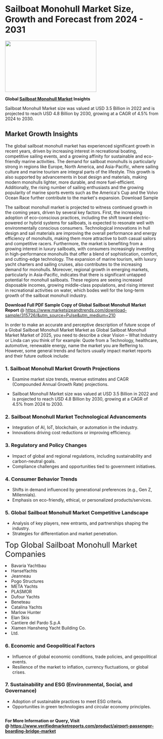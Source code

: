 <H1>Sailboat Monohull Market Size, Growth and Forecast from 2024 - 2031</H1><img class="aligncenter size-medium wp-image-584254" src="https://thirdeyenews.in/wp-content/uploads/2024/09/Global-Market-Research-300x168.jpeg" alt="" width="300" height="168" /><p><strong>Global&nbsp;<a href="https://www.marketsizeandtrends.com/download-sample/315726/&amp;utm_source=Pulse&amp;utm_medium=210">Sailboat Monohull Market</a> Insights</strong></p><p>Sailboat Monohull Market size was valued at USD 3.5 Billion in 2022 and is projected to reach USD 4.8 Billion by 2030, growing at a CAGR of 4.5% from 2024 to 2030.</p><p><h2>Market Growth Insights</h2> <p>The global sailboat monohull market has experienced significant growth in recent years, driven by increasing interest in recreational boating, competitive sailing events, and a growing affinity for sustainable and eco-friendly marine activities. The demand for sailboat monohulls is particularly strong in regions like Europe, North America, and Asia-Pacific, where sailing culture and marine tourism are integral parts of the lifestyle. This growth is also supported by advancements in boat design and materials, making modern monohulls lighter, more durable, and more fuel-efficient. Additionally, the rising number of sailing enthusiasts and the growing popularity of marine sports events such as the America's Cup and the Volvo Ocean Race further contribute to the market's expansion. Download Sample </p> <p>The sailboat monohull market is projected to witness continued growth in the coming years, driven by several key factors. First, the increasing adoption of eco-conscious practices, including the shift toward electric-powered or hybrid systems for sailboats, is expected to resonate well with environmentally conscious consumers. Technological innovations in hull design and sail materials are improving the overall performance and energy efficiency of monohulls, making them more attractive to both casual sailors and competitive racers. Furthermore, the market is benefiting from a growing interest in luxury sailboats, with consumers increasingly investing in high-performance monohulls that offer a blend of sophistication, comfort, and cutting-edge technology. The expansion of marine tourism, with luxury yacht charters and sailing cruises, also contributes to the increasing demand for monohulls. Moreover, regional growth in emerging markets, particularly in Asia-Pacific, indicates that there is significant untapped potential for monohull sailboats. These regions are seeing increased disposable incomes, growing middle-class populations, and rising interest in recreational activities on water, which bodes well for the long-term growth of the sailboat monohull industry. </p><p><span class=""><strong>Download Full PDF Sample Copy of Global Sailboat Monohull Market Report</strong> @ <a href="https://www.marketsizeandtrends.com/download-sample/315726/&amp;utm_source=Pulse&amp;utm_medium=210" target="_blank">https://www.marketsizeandtrends.com/download-sample/315726/&amp;utm_source=Pulse&amp;utm_medium=210</a></span></p><p>In order to make an accurate and perceptive description of future scope of a Global&nbsp;Sailboat Monohull Market Market as Global&nbsp;Sailboat Monohull Market Market of 2025, you need to describe a clear Vision &ndash; What Industry or Linda can you think of for example: Quote from a Technology, healthcare, automotive, renewable energy, name the market you are Reffering to. However, some general trends and factors usually impact market reports and their future outlook include:</p><h3>1.&nbsp;<strong>Sailboat Monohull Market Growth Projections</strong></h3><ul><li>Examine market size trends, revenue estimates and CAGR (Compounded Annual Growth Rate) projections.</li><li><p>Sailboat Monohull Market size was valued at USD 3.5 Billion in 2022 and is projected to reach USD 4.8 Billion by 2030, growing at a CAGR of 4.5% from 2024 to 2030.</p></li></ul><h3>2.&nbsp;<strong>Sailboat Monohull Market Technological Advancements</strong></h3><ul><li>Integration of AI, IoT, blockchain, or automation in the industry.</li><li>Innovations driving cost reductions or improving efficiency.</li></ul><h3>3.&nbsp;<strong>Regulatory and Policy Changes</strong></h3><ul><li>Impact of global and regional regulations, including sustainability and carbon-neutral goals.</li><li>Compliance challenges and opportunities tied to government initiatives.</li></ul><h3>4.&nbsp;<strong>Consumer Behavior Trends</strong></h3><ul><li>Shifts in demand influenced by generational preferences (e.g., Gen Z, Millennials).</li><li>Emphasis on eco-friendly, ethical, or personalized products/services.</li></ul><h3>5.&nbsp;<strong>Global Sailboat Monohull Market Competitive Landscape</strong></h3><ul><li>Analysis of key players, new entrants, and partnerships shaping the industry.</li><li>Strategies for differentiation and market penetration.</li></ul><p data-pm-slice="1 1 []"><span style="color: inherit; font-family: inherit; font-size: 25px;">Top Global Sailboat Monohull Market Companies</span></p><div class="" data-test-id=""><p><li>Bavaria Yachtbau</li><li> HanseYachts</li><li> Jeanneau</li><li> Pogo Structures</li><li> META Yachts</li><li> PLASMOR</li><li> Dufour Yachts</li><li> Beneteau</li><li> Catalina Yachts</li><li> Marlow Hunter</li><li> Elan Skis</li><li> Cantiere del Pardo S.p.A</li><li> Xiamen Hansheng Yacht Building Co.</li><li>Ltd.</li></p></div><h3>6.&nbsp;<strong>Economic and Geopolitical Factors</strong></h3><ul><li>Influence of global economic conditions, trade policies, and geopolitical events.</li><li>Resilience of the market to inflation, currency fluctuations, or global crises.</li></ul><h3>7.&nbsp;<strong>Sustainability and ESG (Environmental, Social, and Governance)</strong></h3><ul><li>Adoption of sustainable practices to meet ESG criteria.</li><li>Opportunities in green technologies and circular economy principles.</li></ul><h2><strong style="font-size: 14px;">For More Information or Query, Visit @&nbsp;</strong><a style="background-color: #ffffff; font-size: 14px;" href="https://www.marketsizeandtrends.com/report/sailboat-monohull-market/" target="_blank">https://www.verifiedmarketreports.com/product/airport-passenger-boarding-bridge-market</a></h2>
